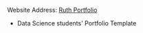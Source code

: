 Website Address: [Ruth Portfolio](https://rlalramengi.github.io/my_protfolio/)

- Data Science students' Portfolio Template


<!-- ![ezgif com-gif-maker](https://user-images.githubusercontent.com/89073371/148211635-abdb3cd5-1099-46fc-beb7-d16008cf9704.gif) -->
